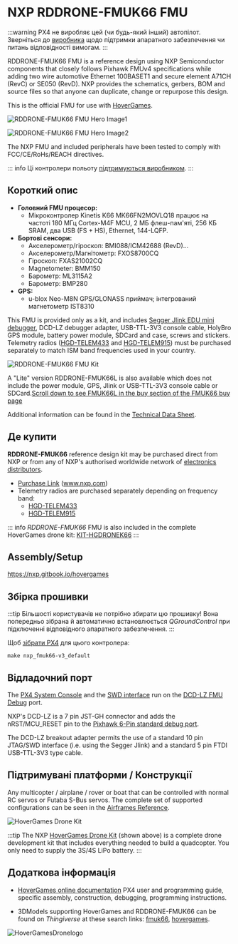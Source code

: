 # NXP RDDRONE-FMUK66 FMU

:::warning PX4 не виробляє цей (чи будь-який інший) автопілот. Зверніться до [виробника](https://www.nxp.com/) щодо підтримки апаратного забезпечення чи питань відповідності вимогам.
:::

RDDRONE-FMUK66 FMU is a reference design using NXP Semiconductor components that closely follows Pixhawk FMUv4 specifications while adding two wire automotive Ethernet 100BASET1 and secure element A71CH (RevC) or SE050 (RevD). NXP provides the schematics, gerbers, BOM and source files so that anyone can duplicate, change or repurpose this design.

This is the official FMU for use with [HoverGames](https://www.hovergames.com/).

![RDDRONE-FMUK66 FMU Hero Image1](../../assets/flight_controller/nxp_rddrone_fmuk66/HoverGamesDrone_14042019_XL_020.jpg)

![RDDRONE-FMUK66 FMU Hero Image2](../../assets/flight_controller/nxp_rddrone_fmuk66/HoverGamesDrone_14042019_XL_021.jpg)

The NXP FMU and included peripherals have been tested to comply with FCC/CE/RoHs/REACH directives.

::: info Ці контролери польоту [підтримуються виробником](../flight_controller/autopilot_manufacturer_supported.md).
:::

## Короткий опис

- **Головний FMU процесор:**
  - Мікроконтролер Kinetis K66 MK66FN2MOVLQ18 працює на частоті 180 МГц Cortex-M4F MCU, 2 МБ флеш-пам'яті, 256 КБ SRAM, два USB (FS + HS), Ethernet, 144-LQFP.
- **Бортові сенсори:**
  - Акселерометр/гіроскоп: BMI088/ICM42688 (RevD)...
  - Акселерометр/Магнітометр: FXOS8700CQ
  - Гіроскоп: FXAS21002CQ
  - Magnetometer: BMM150
  - Барометр: ML3115A2
  - Барометр: BMP280
- **GPS:**
  - u-blox Neo-M8N GPS/GLONASS приймач; інтегрований магнетометр IST8310

This FMU is provided only as a kit, and includes [Segger Jlink EDU mini debugger](https://www.segger.com/products/debug-probes/j-link/models/j-link-edu-mini/), DCD-LZ debugger adapter, USB-TTL-3V3 console cable, HolyBro GPS module, battery power module, SDCard and case, screws and stickers. Telemetry radios ([HGD-TELEM433](https://www.nxp.com/part/HGD-TELEM433) and [HGD-TELEM915](https://www.nxp.com/part/HGD-TELEM915)) must be purchased separately to match ISM band frequencies used in your country.

![RDDRONE-FMUK66 FMU Kit](../../assets/flight_controller/nxp_rddrone_fmuk66/rddrone_fmu66_kit_img_contents.jpg)

A "Lite" version RDDRONE-FMUK66L is also available which does not include the power module, GPS, Jlink or USB-TTL-3V3 console cable or SDCard.[Scroll down to see FMUK66L in the buy section of the FMUK66 buy page](https://www.nxp.com/design/designs/px4-robotic-drone-fmu-rddrone-fmuk66:RDDRONE-FMUK66#buy)

Additional information can be found in the [Technical Data Sheet](https://www.nxp.com/design/designs/px4-robotic-drone-fmu-rddrone-fmuk66:RDDRONE-FMUK66). <!-- www.nxp.com/rddrone-fmuk66 -->

## Де купити

**RDDRONE-FMUK66** reference design kit may be purchased direct from NXP or from any of NXP's authorised worldwide network of [electronics distributors](https://www.nxp.com/support/sample-and-buy/distributor-network:DISTRIBUTORS).

- [Purchase Link](https://www.nxp.com/design/designs/px4-robotic-drone-fmu-rddrone-fmuk66:RDDRONE-FMUK66#buy) (www.nxp.com)
- Telemetry radios are purchased separately depending on frequency band:
  - [HGD-TELEM433](https://www.nxp.com/part/HGD-TELEM433)
  - [HGD-TELEM915](https://www.nxp.com/part/HGD-TELEM915)

::: info _RDDRONE-FMUK66_ FMU is also included in the complete HoverGames drone kit: [KIT-HGDRONEK66](https://www.nxp.com/applications/solutions/industrial/aerospace-and-mobile-robotics/uavs-drones-and-rovers/nxp-hovergames-drone-kit-including-rddrone-fmuk66-and-peripherals:KIT-HGDRONEK66#buy)
:::

<!--
## Connectors

[Connector Diagram]

## Pinouts

[Pinouts listing or link]

## Dimensions

[Dimensions]

-->

## Assembly/Setup

https://nxp.gitbook.io/hovergames

## Збірка прошивки

:::tip
Більшості користувачів не потрібно збирати цю прошивку! Вона попередньо зібрана й автоматично встановлюється _QGroundControl_ при підключенні відповідного апаратного забезпечення.
:::

Щоб [зібрати PX4](../dev_setup/building_px4.md) для цього контролера:

```
make nxp_fmuk66-v3_default
```

## Відладочний порт

The [PX4 System Console](../debug/system_console.md) and the [SWD interface](../debug/swd_debug.md) run on the [DCD-LZ FMU Debug](https://nxp.gitbook.io/hovergames/rddrone-fmuk66/connectors/debug-interface-dcd-lz) port.

NXP's DCD-LZ is a 7 pin JST-GH connector and adds the nRST/MCU_RESET pin to the [Pixhawk 6-Pin standard debug port](https://github.com/pixhawk/Pixhawk-Standards/blob/master/DS-009%20Pixhawk%20Connector%20Standard.pdf).

The DCD-LZ breakout adapter permits the use of a standard 10 pin JTAG/SWD interface (i.e. using the Segger Jlink) and a standard 5 pin FTDI USB-TTL-3V3 type cable.

<!--

## Peripherals

* [List of anything people should use with this hardware]

-->

## Підтримувані платформи / Конструкції

Any multicopter / airplane / rover or boat that can be controlled with normal RC servos or Futaba S-Bus servos. The complete set of supported configurations can be seen in the [Airframes Reference](../airframes/airframe_reference.md).

![HoverGames Drone Kit](../../assets/flight_controller/nxp_rddrone_fmuk66/hovergames_drone_14042019_xl001.jpg)

:::tip
The NXP [HoverGames Drone Kit](https://www.nxp.com/kit-hgdronek66) (shown above) is a complete drone development kit that includes everything needed to build a quadcopter. You only need to supply the 3S/4S LiPo battery.
:::

## Додаткова інформація

- [HoverGames online documentation](https://nxp.gitbook.io/hovergames) PX4 user and programming guide, specific assembly, construction, debugging, programming instructions.

- 3DModels supporting HoverGames and RDDRONE-FMUK66 can be found on _Thingiverse_ at these search links: [fmuk66](https://www.thingiverse.com/search?q=fmuk66&type=things&sort=relevant), [hovergames](https://www.thingiverse.com/search?q=hovergames&type=things&sort=relevant).

![HoverGamesDronelogo](../../assets/flight_controller/nxp_rddrone_fmuk66/hovergames_colored_small.png)
